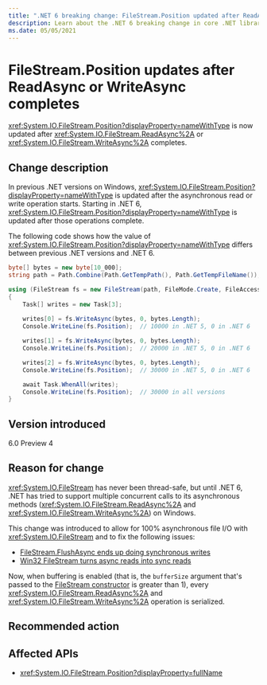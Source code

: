```yaml
---
title: ".NET 6 breaking change: FileStream.Position updated after ReadAsync or WriteAsync completion"
description: Learn about the .NET 6 breaking change in core .NET libraries where FileStream.Position is updated after ReadAsync or WriteAsync completion.
ms.date: 05/05/2021
---
```

# FileStream.Position updates after ReadAsync or WriteAsync completes

<xref:System.IO.FileStream.Position?displayProperty=nameWithType> is now updated after <xref:System.IO.FileStream.ReadAsync%2A> or <xref:System.IO.FileStream.WriteAsync%2A> completes.

## Change description

In previous .NET versions on Windows, <xref:System.IO.FileStream.Position?displayProperty=nameWithType> is updated after the asynchronous read or write operation starts. Starting in .NET 6, <xref:System.IO.FileStream.Position?displayProperty=nameWithType> is updated after those operations complete.

The following code shows how the value of <xref:System.IO.FileStream.Position?displayProperty=nameWithType> differs between previous .NET versions and .NET 6.

```csharp
byte[] bytes = new byte[10_000];
string path = Path.Combine(Path.GetTempPath(), Path.GetTempFileName());

using (FileStream fs = new FileStream(path, FileMode.Create, FileAccess.ReadWrite, FileShare.None, bufferSize: 4096, useAsync: true))
{
    Task[] writes = new Task[3];
    
    writes[0] = fs.WriteAsync(bytes, 0, bytes.Length);
    Console.WriteLine(fs.Position);  // 10000 in .NET 5, 0 in .NET 6

    writes[1] = fs.WriteAsync(bytes, 0, bytes.Length);
    Console.WriteLine(fs.Position);  // 20000 in .NET 5, 0 in .NET 6

    writes[2] = fs.WriteAsync(bytes, 0, bytes.Length);
    Console.WriteLine(fs.Position);  // 30000 in .NET 5, 0 in .NET 6

    await Task.WhenAll(writes);
    Console.WriteLine(fs.Position);  // 30000 in all versions
}
```

## Version introduced

6.0 Preview 4

## Reason for change

<xref:System.IO.FileStream> has never been thread-safe, but until .NET 6, .NET has tried to support multiple concurrent calls to its asynchronous methods (<xref:System.IO.FileStream.ReadAsync%2A> and <xref:System.IO.FileStream.WriteAsync%2A>) on Windows.

This change was introduced to allow for 100% asynchronous file I/O with <xref:System.IO.FileStream> and to fix the following issues:

- [FileStream.FlushAsync ends up doing synchronous writes](https://github.com/dotnet/runtime/issue/27643)
- [Win32 FileStream turns async reads into sync reads](https://github.com/dotnet/runtime/issue/16341)

Now, when buffering is enabled (that is, the `bufferSize` argument that's passed to the [FileStream constructor](xref:System.IO.FileStream.%23ctor%2A) is greater than 1), every <xref:System.IO.FileStream.ReadAsync%2A> and <xref:System.IO.FileStream.WriteAsync%2A> operation is serialized.

## Recommended action



## Affected APIs

- <xref:System.IO.FileStream.Position?displayProperty=fullName>

<!--

### Category

- Core .NET libraries

### Affected APIs

- `P:System.IO.FileStream.Position`

-->
